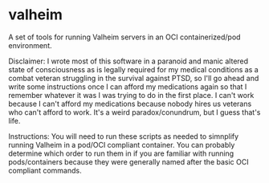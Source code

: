 # valheim
A set of tools for running Valheim servers in an OCI containerized/pod environment.

Disclaimer:
  I wrote most of this software in a paranoid and manic altered state of consciousness as is legally required for my medical conditions as a combat veteran struggling in the survival against PTSD, so I'll go ahead and write some instructions once I can afford my medications again so that I remember whatever it was I was trying to do in the first place. I can't work because I can't afford my medications because nobody hires us veterans who can't afford to work. It's a weird paradox/conundrum, but I guess that's life.

Instructions:
  You will need to run these scripts as needed to simnplify running Valheim in a pod/OCI compliant container. You can probably determine which order to run them in if you are familiar with running pods/containers because they were generally named after the basic OCI compliant commands.
